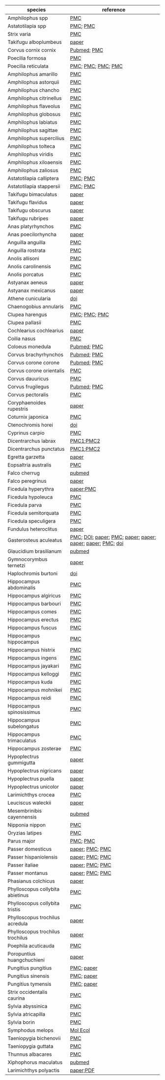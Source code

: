 |species|reference|
|---|---|
|Amphilophus spp|[PMC](https://www.ncbi.nlm.nih.gov/pmc/articles/PMC7759464/)|
|Astatotilapia spp|[PMC](https://www.ncbi.nlm.nih.gov/pmc/articles/PMC6443041/); [PMC](https://www.ncbi.nlm.nih.gov/pmc/articles/PMC4700518/)|
|Strix varia|[PMC](https://www.ncbi.nlm.nih.gov/pmc/articles/PMC6288836/)|
|Takifugu alboplumbeus|[paper](https://www.researchsquare.com/article/rs-7259/v1)|
|Corvus cornix cornix|[Pubmed](https://pubmed.ncbi.nlm.nih.gov/24948738/); [PMC](https://www.ncbi.nlm.nih.gov/pmc/articles/PMC5095515/)|
|Poecilia formosa|[PMC](https://www.ncbi.nlm.nih.gov/pmc/articles/PMC5866774/)|
|Poecilia reticulata|[PMC](https://www.ncbi.nlm.nih.gov/pmc/articles/PMC6452659/); [PMC](https://www.ncbi.nlm.nih.gov/pmc/articles/PMC7643365/); [PMC](https://www.ncbi.nlm.nih.gov/pmc/articles/PMC7826173/); [PMC](https://www.ncbi.nlm.nih.gov/pmc/articles/PMC5290318/)|
|Amphilophus amarillo|[PMC](https://www.ncbi.nlm.nih.gov/pmc/articles/PMC7759464/)|
|Amphilophus astorquii|[PMC](https://www.ncbi.nlm.nih.gov/pmc/articles/PMC7759464/)|
|Amphilophus chancho|[PMC](https://www.ncbi.nlm.nih.gov/pmc/articles/PMC7759464/)|
|Amphilophus citrinellus|[PMC](https://www.ncbi.nlm.nih.gov/pmc/articles/PMC7759464/)|
|Amphilophus flaveolus|[PMC](https://www.ncbi.nlm.nih.gov/pmc/articles/PMC7759464/)|
|Amphilophus globosus|[PMC](https://www.ncbi.nlm.nih.gov/pmc/articles/PMC7759464/)|
|Amphilophus labiatus|[PMC](https://www.ncbi.nlm.nih.gov/pmc/articles/PMC7759464/)|
|Amphilophus sagittae|[PMC](https://www.ncbi.nlm.nih.gov/pmc/articles/PMC7759464/)|
|Amphilophus supercilius|[PMC](https://www.ncbi.nlm.nih.gov/pmc/articles/PMC7759464/)|
|Amphilophus tolteca|[PMC](https://www.ncbi.nlm.nih.gov/pmc/articles/PMC7759464/)|
|Amphilophus viridis|[PMC](https://www.ncbi.nlm.nih.gov/pmc/articles/PMC7759464/)|
|Amphilophus xiloaensis|[PMC](https://www.ncbi.nlm.nih.gov/pmc/articles/PMC7759464/)|
|Amphilophus zaliosus|[PMC](https://www.ncbi.nlm.nih.gov/pmc/articles/PMC7759464/)|
|Astatotilapia calliptera|[PMC](https://www.ncbi.nlm.nih.gov/pmc/articles/PMC6443041/); [PMC](https://www.ncbi.nlm.nih.gov/pmc/articles/PMC4700518/)|
|Astatotilapia stappersii|[PMC](https://www.ncbi.nlm.nih.gov/pmc/articles/PMC6443041/); [PMC](https://www.ncbi.nlm.nih.gov/pmc/articles/PMC4700518/)|
|Takifugu bimaculatus|[paper](https://www.researchsquare.com/article/rs-7259/v1)|
|Takifugu flavidus|[paper](https://www.researchsquare.com/article/rs-7259/v1)|
|Takifugu obscurus|[paper](https://www.researchsquare.com/article/rs-7259/v1)|
|Takifugu rubripes|[paper](https://www.researchsquare.com/article/rs-7259/v1)|
|Anas platyrhynchos|[PMC](https://www.ncbi.nlm.nih.gov/pmc/articles/PMC6050300/)|
|Anas poecilorhyncha|[paper](https://bmcgenomics.biomedcentral.com/articles/10.1186/s12864-021-07710-2)|
|Anguilla anguilla|[PMC](https://www.ncbi.nlm.nih.gov/pmc/articles/PMC7848574/)|
|Anguilla rostrata|[PMC](https://www.ncbi.nlm.nih.gov/pmc/articles/PMC7848574/)|
|Anolis allisoni|[PMC](https://www.ncbi.nlm.nih.gov/pmc/articles/PMC6681179/)|
|Anolis carolinensis|[PMC](https://www.ncbi.nlm.nih.gov/pmc/articles/PMC6681179/)|
|Anolis porcatus|[PMC](https://www.ncbi.nlm.nih.gov/pmc/articles/PMC6681179/)|
|Astyanax aeneus|[paper](https://onlinelibrary.wiley.com/doi/abs/10.1111/mec.14877)|
|Astyanax mexicanus|[paper](https://onlinelibrary.wiley.com/doi/abs/10.1111/mec.14877)|
|Athene cunicularia|[doi](https://doi.org/10.1098/rspb.2018.0206)|
|Chaenogobius annularis|[PMC](https://www.ncbi.nlm.nih.gov/pmc/articles/PMC7898790/)|
|Clupea harengus|[PMC](https://www.ncbi.nlm.nih.gov/pmc/articles/PMC7738190/); [PMC](https://www.ncbi.nlm.nih.gov/pmc/articles/PMC5410801/); [PMC](https://www.ncbi.nlm.nih.gov/pmc/articles/PMC5524536/)|
|Clupea pallasii|[PMC](https://www.ncbi.nlm.nih.gov/pmc/articles/PMC5410801/)|
|Cochlearius cochlearius|[paper](https://pubmed.ncbi.nlm.nih.gov/33177665/)|
|Coilia nasus|[PMC](https://www.ncbi.nlm.nih.gov/pmc/articles/PMC6939831/)|
|Coloeus monedula|[Pubmed](https://pubmed.ncbi.nlm.nih.gov/24948738/); [PMC](https://www.ncbi.nlm.nih.gov/pmc/articles/PMC5095515/)|
|Corvus brachyrhynchos|[Pubmed](https://pubmed.ncbi.nlm.nih.gov/24948738/); [PMC](https://www.ncbi.nlm.nih.gov/pmc/articles/PMC5095515/)|
|Corvus corone corone|[Pubmed](https://pubmed.ncbi.nlm.nih.gov/24948738/); [PMC](https://www.ncbi.nlm.nih.gov/pmc/articles/PMC5095515/)|
|Corvus corone orientalis|[PMC](https://www.ncbi.nlm.nih.gov/pmc/articles/PMC5095515/)|
|Corvus dauuricus|[PMC](https://www.ncbi.nlm.nih.gov/pmc/articles/PMC5095515/)|
|Corvus frugilegus|[Pubmed](https://pubmed.ncbi.nlm.nih.gov/24948738/); [PMC](https://www.ncbi.nlm.nih.gov/pmc/articles/PMC5095515/)|
|Corvus pectoralis|[PMC](https://www.ncbi.nlm.nih.gov/pmc/articles/PMC5095515/)|
|Coryphaenoides rupestris|[paper](https://www.nature.com/articles/s41559-018-0482-x)|
|Coturnix japonica|[PMC](https://www.ncbi.nlm.nih.gov/pmc/articles/PMC5961004/)|
|Ctenochromis horei|[doi](https://doi.org/10.1101/2021.01.12.426414)|
|Cyprinus carpio|[PMC](https://www.ncbi.nlm.nih.gov/pmc/articles/PMC6789147/)|
|Dicentrarchus labrax|[PMC1](https://www.ncbi.nlm.nih.gov/pmc/articles/PMC6023918/);[PMC2](https://www.ncbi.nlm.nih.gov/pmc/articles/PMC7293100/)|
|Dicentrarchus punctatus|[PMC1](https://www.ncbi.nlm.nih.gov/pmc/articles/PMC6023918/);[PMC2](https://www.ncbi.nlm.nih.gov/pmc/articles/PMC7293100/)|
|Egretta garzetta|[paper](https://genomebiology.biomedcentral.com/articles/10.1186/s13059-014-0557-1)|
|Eopsaltria australis|[PMC](https://www.ncbi.nlm.nih.gov/pmc/articles/PMC6736294/)|
|Falco cherrug|[pubmed](https://pubmed.ncbi.nlm.nih.gov/33177665/)|
|Falco peregrinus|[paper](https://www.nature.com/articles/s41586-021-03265-0)|
|Ficedula hyperythra|[paper](https://www.nature.com/articles/nature11584);[PMC](https://www.ncbi.nlm.nih.gov/pmc/articles/PMC4617962/)|
|Ficedula hypoleuca|[PMC](https://www.ncbi.nlm.nih.gov/pmc/articles/PMC4617962/)|
|Ficedula parva|[PMC](https://www.ncbi.nlm.nih.gov/pmc/articles/PMC4617962/)|
|Ficedula semitorquata|[PMC](https://www.ncbi.nlm.nih.gov/pmc/articles/PMC4617962/)|
|Ficedula speculigera|[PMC](https://www.ncbi.nlm.nih.gov/pmc/articles/PMC4617962/)|
|Fundulus heteroclitus|[paper](http://science.sciencemag.org/content/354/6317/1305.full)|
|Gasterosteus aculeatus|[PMC](https://www.ncbi.nlm.nih.gov/pmc/articles/PMC3953013/); [DOI](https://doi.org/10.1111/evo.13175); [paper](https://academic.oup.com/gbe/article/12/4/479/5814213); [PMC](https://pubmed.ncbi.nlm.nih.gov/27569902/); [paper](https://journals.plos.org/plosgenetics/article?id=10.1371/journal.pgen.1004966); [paper](https://journals.plos.org/plosbiology/article?id=10.1371/journal.pbio.2001627); [paper](https://onlinelibrary.wiley.com/doi/full/10.1002/evl3.99); [paper](https://elifesciences.org/articles/43785); [PMC](https://www.ncbi.nlm.nih.gov/pmc/articles/PMC6371808/); [doi](https://doi.org/10.1016/j.cub.2021.02.027)|
|Glaucidium brasilianum|[pubmed](https://pubmed.ncbi.nlm.nih.gov/33177665/)|
|Gymnocorymbus ternetzi|[paper](https://onlinelibrary.wiley.com/doi/abs/10.1111/mec.14877)|
|Haplochromis burtoni|[doi](https://doi.org/10.1101/2021.01.12.426414)|
|Hippocampus abdominalis|[PMC](https://www.ncbi.nlm.nih.gov/pmc/articles/PMC7889852/)|
|Hippocampus algiricus|[PMC](https://www.ncbi.nlm.nih.gov/pmc/articles/PMC7889852/)|
|Hippocampus barbouri|[PMC](https://www.ncbi.nlm.nih.gov/pmc/articles/PMC7889852/)|
|Hippocampus comes|[PMC](https://www.ncbi.nlm.nih.gov/pmc/articles/PMC7889852/)|
|Hippocampus erectus|[PMC](https://www.ncbi.nlm.nih.gov/pmc/articles/PMC7889852/)|
|Hippocampus fuscus|[PMC](https://www.ncbi.nlm.nih.gov/pmc/articles/PMC7889852/)|
|Hippocampus hippocampus|[PMC](https://www.ncbi.nlm.nih.gov/pmc/articles/PMC7889852/)|
|Hippocampus histrix|[PMC](https://www.ncbi.nlm.nih.gov/pmc/articles/PMC7889852/)|
|Hippocampus ingens|[PMC](https://www.ncbi.nlm.nih.gov/pmc/articles/PMC7889852/)|
|Hippocampus jayakari|[PMC](https://www.ncbi.nlm.nih.gov/pmc/articles/PMC7889852/)|
|Hippocampus kelloggi|[PMC](https://www.ncbi.nlm.nih.gov/pmc/articles/PMC7889852/)|
|Hippocampus kuda|[PMC](https://www.ncbi.nlm.nih.gov/pmc/articles/PMC7889852/)|
|Hippocampus mohnikei|[PMC](https://www.ncbi.nlm.nih.gov/pmc/articles/PMC7889852/)|
|Hippocampus reidi|[PMC](https://www.ncbi.nlm.nih.gov/pmc/articles/PMC7889852/)|
|Hippocampus spinosissimus|[PMC](https://www.ncbi.nlm.nih.gov/pmc/articles/PMC7889852/)|
|Hippocampus subelongatus|[PMC](https://www.ncbi.nlm.nih.gov/pmc/articles/PMC7889852/)|
|Hippocampus trimaculatus|[PMC](https://www.ncbi.nlm.nih.gov/pmc/articles/PMC7889852/)|
|Hippocampus zosterae|[PMC](https://www.ncbi.nlm.nih.gov/pmc/articles/PMC7889852/)|
|Hypoplectrus gummigutta|[paper](https://www.nature.com/articles/s41559-019-0814-5)|
|Hypoplectrus nigricans|[paper](https://www.nature.com/articles/s41559-019-0814-5)|
|Hypoplectrus puella|[paper](https://www.nature.com/articles/s41559-019-0814-5)|
|Hypoplectrus unicolor|[paper](https://www.nature.com/articles/s41559-019-0814-5)|
|Larimichthys crocea|[PMC](https://www.ncbi.nlm.nih.gov/pmc/articles/PMC7645154/)|
|Leuciscus waleckii|[paper](https://academic.oup.com/mbe/article/34/1/145/2655148)|
|Mesembrinibis cayennensis|[pubmed](https://pubmed.ncbi.nlm.nih.gov/33177665/)|
|Nipponia nippon|[PMC](https://www.ncbi.nlm.nih.gov/pmc/articles/PMC4290368/)|
|Oryzias latipes|[PMC](https://www.ncbi.nlm.nih.gov/pmc/articles/PMC3962483/)|
|Parus major|[PMC](https://www.ncbi.nlm.nih.gov/pmc/articles/PMC4585896/); [PMC](https://www.ncbi.nlm.nih.gov/pmc/articles/PMC4737754/)|
|Passer domesticus|[paper](https://www.nature.com/articles/s41559-017-0437-7); [PMC](https://www.ncbi.nlm.nih.gov/pmc/articles/PMC5470830/); [PMC](https://www.ncbi.nlm.nih.gov/pmc/articles/PMC6111181/)|
|Passer hispaniolensis|[paper](https://www.nature.com/articles/s41559-017-0437-7); [PMC](https://www.ncbi.nlm.nih.gov/pmc/articles/PMC5470830/); [PMC](https://www.ncbi.nlm.nih.gov/pmc/articles/PMC6111181/)|
|Passer italiae|[paper](https://www.nature.com/articles/s41559-017-0437-7); [PMC](https://www.ncbi.nlm.nih.gov/pmc/articles/PMC5470830/); [PMC](https://www.ncbi.nlm.nih.gov/pmc/articles/PMC6111181/)|
|Passer montanus|[paper](https://www.nature.com/articles/s41559-017-0437-7); [PMC](https://www.ncbi.nlm.nih.gov/pmc/articles/PMC5470830/); [PMC](https://www.ncbi.nlm.nih.gov/pmc/articles/PMC6111181/)|
|Phasianus colchicus|[paper](https://academic.oup.com/gbe/article/11/12/3326/5622760)|
|Phylloscopus collybita abietinus|[PMC](https://www.ncbi.nlm.nih.gov/pmc/articles/PMC5714495/)|
|Phylloscopus collybita tristis|[PMC](https://www.ncbi.nlm.nih.gov/pmc/articles/PMC5714495/)|
|Phylloscopus trochilus acredula|[paper](https://onlinelibrary.wiley.com/doi/full/10.1002/evl3.15)|
|Phylloscopus trochilus trochilus|[paper](https://onlinelibrary.wiley.com/doi/full/10.1002/evl3.15)|
|Poephila acuticauda|[PMC](https://www.ncbi.nlm.nih.gov/pmc/articles/PMC4864528/)|
|Poropuntius huangchuchieni|[paper](https://onlinelibrary-wiley-com.libproxy1.usc.edu/doi/10.1111/1755-0998.13365?af=R)|
|Pungitius pungitius|[PMC](https://www.ncbi.nlm.nih.gov/pmc/articles/PMC4635650/); [paper](https://academic.oup.com/mbe/article/36/1/28/5112968)|
|Pungitius sinensis|[PMC](https://www.ncbi.nlm.nih.gov/pmc/articles/PMC4635650/); [paper](https://academic.oup.com/mbe/article/36/1/28/5112968)|
|Pungitius tymensis|[PMC](https://www.ncbi.nlm.nih.gov/pmc/articles/PMC4635650/); [paper](https://academic.oup.com/mbe/article/36/1/28/5112968)|
|Strix occidentalis caurina|[PMC](https://www.ncbi.nlm.nih.gov/pmc/articles/PMC6288836/)|
|Sylvia abyssinica|[PMC](https://www.ncbi.nlm.nih.gov/pmc/articles/PMC7173969/)|
|Sylvia atricapilla|[PMC](https://www.ncbi.nlm.nih.gov/pmc/articles/PMC7173969/)|
|Sylvia borin|[PMC](https://www.ncbi.nlm.nih.gov/pmc/articles/PMC7173969/)|
|Symphodus melops|[Mol Ecol](https://onlinelibrary.wiley.com/doi/full/10.1111/mec.15310)|
|Taeniopygia bichenovii|[PMC](https://www.ncbi.nlm.nih.gov/pmc/articles/PMC4864528/)|
|Taeniopygia guttata|[PMC](https://www.ncbi.nlm.nih.gov/pmc/articles/PMC4864528/)|
|Thunnus albacares|[PMC](https://www.ncbi.nlm.nih.gov/pmc/articles/PMC5408087/)|
|Xiphophorus maculatus|[pubmed](https://pubmed.ncbi.nlm.nih.gov/23542700/)|
|Larimichthys polyactis|[paper;PDF](https://d197for5662m48.cloudfront.net/documents/publicationstatus/67519/preprint_pdf/8808f2abcf58bc59492accbef5b2a013.pdf)|
